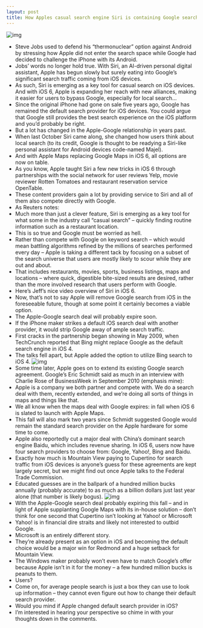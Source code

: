 ```yaml
---
layout: post
title: How Apples casual search engine Siri is containing Google search on iOS
---
```

![img](http://media.idownloadblog.com/wp-content/uploads/2012/05/Google-Search-for-iOS-iPhone-screenshot-004.jpg)
* Steve Jobs used to defend his “thermonuclear” option against Android by stressing how Apple did not enter the search space while Google had decided to challenge the iPhone with its Android.
* Jobs’ words no longer hold true. With Siri, an AI-driven personal digital assistant, Apple has begun slowly but surely eating into Google’s significant search traffic coming from iOS devices.
* As such, Siri is emerging as a key tool for casual search on iOS devices. And with iOS 6, Apple is expanding her reach with new alliances, making it easier for users to bypass Google, especially for local search…
* Since the original iPhone had gone on sale five years ago, Google has remained the default search provider for iOS devices. You could argue that Google still provides the best search experience on the iOS platform and you’d probably be right.
* But a lot has changed in the Apple-Google relationship in years past.
* When last October Siri came along, she changed how users think about local search (to its credit, Google is thought to be readying a Siri-like personal assistant for Android devices code-named Majel).
* And with Apple Maps replacing Google Maps in iOS 6, all options are now on table.
* As you know, Apple taught Siri a few new tricks in iOS 6 through partnerships with the social network for user reviews Yelp, movie reviewer Rotten Tomatoes and restaurant reservation service OpenTable.
* These content providers gain a lot by providing service to Siri and all of them also compete directly with Google.
* As Reuters notes:
* Much more than just a clever feature, Siri is emerging as a key tool for what some in the industry call “casual search” – quickly finding routine information such as a restaurant location.
* This is so true and Google must be worried as hell.
* Rather than compete with Google on keyword search – which would mean battling algorithms refined by the millions of searches performed every day – Apple is taking a different tack by focusing on a subset of the search universe that users are mostly likely to scour while they are out and about.
* That includes restaurants, movies, sports, business listings, maps and locations – where quick, digestible bite-sized results are desired, rather than the more involved research that users perform with Google.
* Here’s Jeff’s nice video overview of Siri in iOS 6.
* Now, that’s not to say Apple will remove Google search from iOS in the foreseeable future, though at some point it certainly becomes a viable option.
* The Apple-Google search deal will probably expire soon.
* If the iPhone maker strikes a default iOS search deal with another provider, it would strip Google away of ample search traffic.
* First cracks in the partnership began showing in May 2009, when TechCrunch reported that Bing might replace Google as the default search engine in iOS 4.
* The talks fell apart, but Apple added the option to utilize Bing search to iOS 4.
![img](http://media.idownloadblog.com/wp-content/uploads/2012/06/iOS-6-Siri-Restaurants.jpg)
* Some time later, Apple goes on to extend its existing Google search agreement. Google’s Eric Schmidt said as much in an interview with Charlie Rose of BusinessWeek in September 2010 (emphasis mine):
* Apple is a company we both partner and compete with. We do a search deal with them, recently extended, and we’re doing all sorts of things in maps and things like that.
* We all know when the maps deal with Google expires: in fall when iOS 6 is slated to launch with Apple Maps.
* This fall will also mark two years since Schmidt suggested Google would remain the standard search provider on the Apple hardware for some time to come.
* Apple also reportedly cut a major deal with China’s dominant search engine Baidu, which includes revenue sharing. In iOS 6, users now have four search providers to choose from: Google, Yahoo!, Bing and Baidu.
* Exactly how much is Mountain View paying to Cupertino for search traffic from iOS devices is anyone’s guess for these agreements are kept largely secret, but we might find out once Apple talks to the Federal Trade Commission.
* Educated guesses are in the ballpark of a hundred million bucks annually (probably accurate) to as much as a billion dollars just last year alone (that number is likely bogus).
![img](http://media.idownloadblog.com/wp-content/uploads/2012/03/google-search-iphone.jpg)
* With the Apple-Google search deal probably expiring this fall – and in light of Apple supplanting Google Maps with its in-house solution – don’t think for one second that Cupertino isn’t looking at Yahoo! or Microsoft
* Yahoo! is in financial dire straits and likely not interested to outbid Google.
* Microsoft is an entirely different story.
* They’re already present as an option in iOS and becoming the default choice would be a major win for Redmond and a huge setback for Mountain View.
* The Windows maker probably won’t even have to match Google’s offer because Apple isn’t in it for the money – a few hundred million bucks is peanuts to them.
* Users?
* Come on, for average people search is just a box they can use to look up information – they cannot even figure out how to change their default search provider.
* Would you mind if Apple changed default search provider in iOS?
* I’m interested in hearing your perspective so chime in with your thoughts down in the comments.

